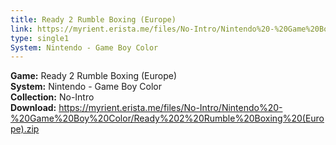 ```yaml
---
title: Ready 2 Rumble Boxing (Europe)
link: https://myrient.erista.me/files/No-Intro/Nintendo%20-%20Game%20Boy%20Color/Ready%202%20Rumble%20Boxing%20(Europe).zip
type: single1
System: Nintendo - Game Boy Color
---
```

<b>Game:</b> Ready 2 Rumble Boxing (Europe)<br>
<b>System:</b> Nintendo - Game Boy Color<br>
<b>Collection:</b> No-Intro<br>
<b>Download:</b> https://myrient.erista.me/files/No-Intro/Nintendo%20-%20Game%20Boy%20Color/Ready%202%20Rumble%20Boxing%20(Europe).zip